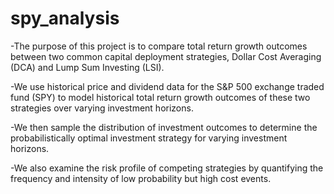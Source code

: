 # spy_analysis

-The purpose of this project is to compare total return growth outcomes between two common capital deployment strategies, Dollar Cost Averaging (DCA) and
Lump Sum Investing (LSI).

-We use historical price and dividend data for the S&P 500 exchange traded fund (SPY) to model historical total return growth outcomes of these two strategies over
varying investment horizons.

-We then sample the distribution of investment outcomes to determine the probabilistically optimal investment strategy for varying investment horizons.

-We also examine the risk profile of competing strategies by quantifying the frequency and intensity of low probability but high cost events.
